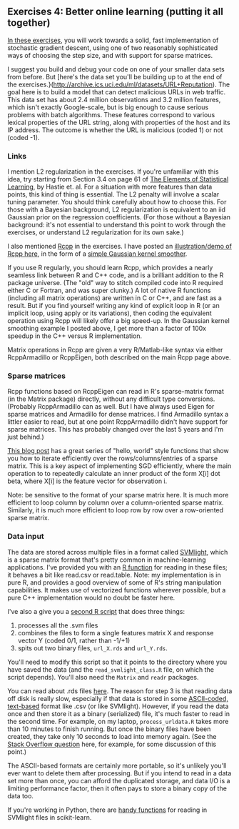 ## Exercises 4: Better online learning (putting it all together)

[In these exercises](exercises04/exercises04-SDS385.pdf), you will work towards a solid, fast implementation of stochastic gradient descent, using one of two reasonably sophisticated ways of choosing the step size, and with support for sparse matrices.

I suggest you build and debug your code on one of your smaller data sets from before.  But [here's the data set you'll be building up to at the end of the exercises.}(http://archive.ics.uci.edu/ml/datasets/URL+Reputation).  The goal here is to build a model that can detect malicious URLs in web traffic.  This data set has about 2.4 million observations and 3.2 million features, which isn't exactly Google-scale, but is big enough to cause serious problems with batch algorithms.  These features correspond to various lexical properties of the URL string, along with properties of the host and its IP address.  The outcome is whether the URL is malicious (coded 1) or not (coded -1).

### Links

I mention L2 regularization in the exercises.  If you're unfamiliar with this idea, try starting from Section 3.4 on page 61 of [The Elements of Statistical Learning](http://statweb.stanford.edu/~tibs/ElemStatLearn/printings/ESLII_print10.pdf), by Hastie et. al.  For a situation with more features than data points, this kind of thing is essential.  The L2 penalty will involve a scalar tuning parameter. You should think carefully about how to choose this.   For those with a Bayesian background, L2 regularization is equivalent to an iid Gaussian prior on the regression coefficients.  (For those without a Bayesian background: it's not essential to understand this point to work through the exercises, or understand L2 regularization for its own sake.)

I also mentioned [Rcpp](http://www.rcpp.org) in the exercises.  I have posted an [illustration/demo of Rcpp here](../R/kernelcpp.R), in the form of a [simple Gaussian kernel smoother](https://en.wikipedia.org/wiki/Kernel_smoother).

If you use R regularly, you should learn Rcpp, which provides a nearly seamless link between R and C++ code, and is a brilliant addition to the R package universe.  (The "old" way to stitch compiled code into R required either C or Fortran, and was super clunky.)  A lot of native R functions (including all matrix operations) are written in C or C++, and are fast as a result.  But if you find yourself writing any kind of explicit loop in R (or an implicit loop, using apply or its variations), then coding the equivalent operation using Rcpp will likely offer a big speed-up.  In the Gaussian kernel smoothing example I posted above, I get more than a factor of 100x speedup in the C++ versus R implementation.

Matrix operations in Rcpp are given a very R/Matlab-like syntax via either RcppArmadillo or RcppEigen, both described on the main Rcpp page above.

### Sparse matrices

Rcpp functions based on RcppEigen can read in R's sparse-matrix format (in the Matrix package) directly, without any difficult type conversions.  (Probably RcppArmadillo can as well.  But I have always used Eigen for sparse matrices and Armadillo for dense matrices.  I find Armadillo syntax a littler easier to read, but at one point RcppArmadillo didn't have support for sparse matrices.  This has probably changed over the last 5 years and I'm just behind.)

[This blog post](http://gallery.rcpp.org/articles/sparse-iterators/) has a great series of "hello, world" style functions that show you how to iterate efficiently over the rows/columns/entries of a sparse matrix.  This is a key aspect of implementing SGD efficiently, where the main operation to to repeatedly calculate an inner product of the form X[i] dot beta, where X[i] is the feature vector for observation i.

Note: be sensitive to the format of your sparse matrix here.  It is much more efficient to loop column by column over a column-oriented sparse matrix.  Similarly, it is much more efficient to loop row by row over a row-oriented sparse matrix.


### Data input

The data are stored across multiple files in a format called [SVMlight](http://www.gabormelli.com/RKB/SVMlight_Learning_File_Format), which is a sparse matrix format that's pretty common in machine-learning applications.  I've provided you with an [R function](../R/read_svmlight_class.R) for reading in these files; it behaves a bit like read.csv or read.table.  Note: my implementation is in pure R, and provides a good overview of some of R's string manipulation capabilities.  It makes use of vectorized functions wherever possible, but a pure C++ implementation would no doubt be faster here.

I've also a give you a [second R script](../R/process_urldata.R) that does three things:
1) processes all the .svm files  
2) combines the files to form a single features matrix X and response vector Y (coded 0/1, rather than -1/+1)
3) spits out two binary files, `url_X.rds` and `url_Y.rds`.

You'll need to modify this script so that it points to the directory where you have saved the data (and the `read_svmlight_class.R` file, on which the script depends).  You'll also need the `Matrix` and `readr` packages.

You can read about .rds files [here](https://stat.ethz.ch/R-manual/R-devel/library/base/html/readRDS.html).  The reason for step 3 is that reading data off disk is really slow, especially if that data is stored in some [ASCII-coded, text-based](https://www.cs.umd.edu/class/sum2003/cmsc311/Notes/BitOp/asciiBin.html) format like .csv (or like SVMlight).  However, if you read the data once and then store it as a binary (serialized) file, it's much faster to read in the second time.  For example, on my laptop, `process_urldata.R` takes more than 10 minutes to finish running.  But once the binary files have been created, they take only 10 seconds to load into memory again.  (See the [Stack Overflow question](http://stackoverflow.com/questions/11981434/file-operation-in-binary-vs-text-mode-performance-concern) here, for example, for some discussion of this point.)

The ASCII-based formats are certainly more portable, so it's unlikely you'll ever want to delete them after processing.  But if you intend to read in a data set more than once, you can afford the duplicated storage, and data I/O is a limiting performance factor, then it often pays to store a binary copy of the data too.

If you're working in Python, there are [handy functions](http://scikit-learn.org/stable/modules/generated/sklearn.datasets.load_svmlight_file.html) for reading in SVMlight files in scikit-learn.

